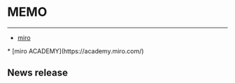 # __MEMO__  

_ _ _  
* [miro](https://miro.com/ja/index/)
<p class="indent">* [miro ACADEMY](https://academy.miro.com/)</p>

## __News release__
